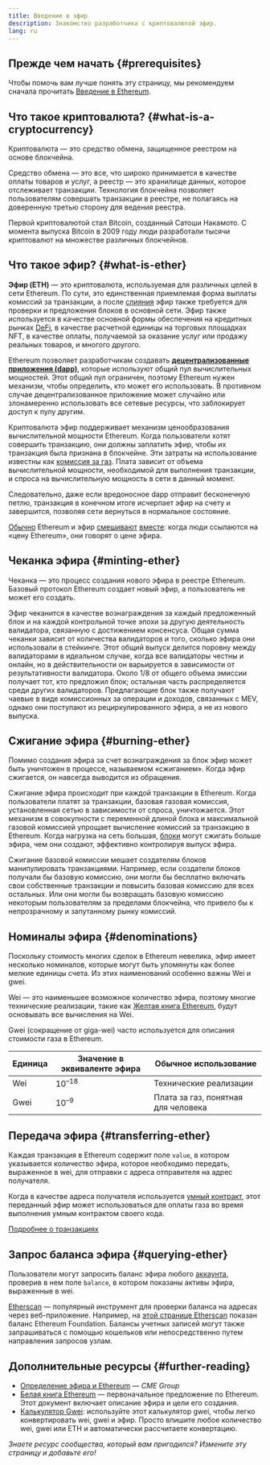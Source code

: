 ```yaml
---
title: Введение в эфир
description: Знакомство разработчика с криптовалютой эфир.
lang: ru
---
```


## Прежде чем начать \{#prerequisites}

Чтобы помочь вам лучше понять эту страницу, мы рекомендуем сначала прочитать [Введение в Ethereum](/developers/docs/intro-to-ethereum/).

## Что такое криптовалюта? \{#what-is-a-cryptocurrency}

Криптовалюта — это средство обмена, защищенное реестром на основе блокчейна.

Средство обмена — это все, что широко принимается в качестве оплаты товаров и услуг, а реестр — это хранилище данных, которое отслеживает транзакции. Технология блокчейна позволяет пользователям совершать транзакции в реестре, не полагаясь на доверенную третью сторону для ведения реестра.

Первой криптовалютой стал Bitcoin, созданный Сатоши Накамото. С момента выпуска Bitcoin в 2009 году люди разработали тысячи криптовалют на множестве различных блокчейнов.

## Что такое эфир? \{#what-is-ether}

**Эфир (ETH)** — это криптовалюта, используемая для различных целей в сети Ethereum. По сути, это единственная приемлемая форма выплаты комиссий за транзакции, а после [слияния](/roadmap/merge) эфир также требуется для проверки и предложения блоков в основной сети. Эфир также используется в качестве основной формы обеспечения на кредитных рынках [DeFi](/defi), в качестве расчетной единицы на торговых площадках NFT, в качестве оплаты, получаемой за оказание услуг или продажу реальных товаров, и многого другого.

Ethereum позволяет разработчикам создавать [**децентрализованные приложения (dapp)**](/developers/docs/dapps), которые используют общий пул вычислительных мощностей. Этот общий пул ограничен, поэтому Ethereum нужен механизм, чтобы определить, кто может его использовать. В противном случае децентрализованное приложение может случайно или злонамеренно использовать все сетевые ресурсы, что заблокирует доступ к пулу другим.

Криптовалюта эфир поддерживает механизм ценообразования вычислительной мощности Ethereum. Когда пользователи хотят совершить транзакцию, они должны заплатить эфир, чтобы их транзакция была признана в блокчейне. Эти затраты на использование известны как [комиссия за газ](/developers/docs/gas/). Плата зависит от объема вычислительной мощности, необходимой для выполнения транзакции, и спроса на вычислительную мощность в сети в данный момент.

Следовательно, даже если вредоносное dapp отправит бесконечную петлю, транзакция в конечном итоге исчерпает эфир на счету и завершится, позволяя сети вернуться в нормальное состояние.

[Обычно](https://www.reuters.com/article/us-crypto-currencies-lending-insight-idUSKBN25M0GP#:~:text=price%20of%20ethereum) Ethereum и эфир [смешивают](https://www.cnn.com/2021/03/14/tech/nft-art-buying/index.html#:~:text=price%20of%20ethereum) [вместе](https://abcnews.go.com/Business/bitcoin-slumps-week-low-amid-renewed-worries-chinese/story?id=78399845#:~:text=cryptocurrencies%20including%20ethereum): когда люди ссылаются на «цену Ethereum», они говорят о цене эфира.

## Чеканка эфира \{#minting-ether}

Чеканка — это процесс создания нового эфира в реестре Ethereum. Базовый протокол Ethereum создает новый эфир, а пользователь не может его создать.

Эфир чеканится в качестве вознаграждения за каждый предложенный блок и на каждой контрольной точке эпохи за другую деятельность валидатора, связанную с достижением консенсуса. Общая сумма чеканки зависит от количества валидаторов и того, сколько эфира они использовали в стейкинге. Этот общий выпуск делится поровну между валидаторами в идеальном случае, когда все валидаторы честны и онлайн, но в действительности он варьируется в зависимости от результативности валидатора. Около 1/8 от общего объема эмиссии получает тот, кто предложил блок; остальная часть распределяется среди других валидаторов. Предлагающие блок также получают чаевые в виде комиссионных за операции и доходов, связанных с MEV, однако они поступают из рециркулированного эфира, а не из нового выпуска.

## Сжигание эфира \{#burning-ether}

Помимо создания эфира за счет вознаграждения за блок эфир может быть уничтожен в процессе, называемом «сжиганием». Когда эфир сжигается, он навсегда выводится из обращения.

Сжигание эфира происходит при каждой транзакции в Ethereum. Когда пользователи платят за транзакции, базовая газовая комиссия, установленная сетью в зависимости от спроса, уничтожается. Этот механизм в совокупности с переменной длиной блока и максимальной газовой комиссией упрощает вычисление комиссий за транзакцию в Ethereum. Когда нагрузка на сеть большая, [блоки](https://etherscan.io/block/12965263) могут сжигать больше эфира, чем они создают, эффективно контролируя выпуск эфира.

Сжигание базовой комиссии мешает создателям блоков манипулировать транзакциями. Например, если создатели блоков получали бы базовую комиссию, они могли бы бесплатно включать свои собственные транзакции и повысить базовая комиссию для всех остальных. Или они могли бы возвращать базовую комиссию некоторым пользователям за пределами блокчейна, что привело бы к непрозрачному и запутанному рынку комиссий.

## Номиналы эфира \{#denominations}

Поскольку стоимость многих сделок в Ethereum невелика, эфир имеет несколько номиналов, которые могут быть упомянуты как более мелкие единицы счета. Из этих наименований особенно важны Wei и gwei.

Wei — это наименьшее возможное количество эфира, поэтому многие технические реализации, такие как [Желтая книга Ethereum](https://ethereum.github.io/yellowpaper/paper.pdf), будут основывать все вычисления на Wei.

Gwei (сокращение от giga-wei) часто используется для описания стоимости газа в Ethereum.

| Единица | Значение в эквиваленте эфира | Обычное использование               |
| ------- | ---------------------------- | ----------------------------------- |
| Wei     | 10<sup>–18</sup>             | Технические реализации              |
| Gwei    | 10<sup>–9</sup>              | Плата за газ, понятная для человека |

## Передача эфира \{#transferring-ether}

Каждая транзакция в Ethereum содержит поле `value`, в котором указывается количество эфира, которое необходимо передать, выраженное в wei, для отправки с адреса отправителя на адрес получателя.

Когда в качестве адреса получателя используется [умный контракт](/developers/docs/smart-contracts/), этот переданный эфир может использоваться для оплаты газа во время выполнения умным контрактом своего кода.

[Подробнее о транзакциях](/developers/docs/transactions/)

## Запрос баланса эфира \{#querying-ether}

Пользователи могут запросить баланс эфира любого [аккаунта](/developers/docs/accounts/), проверив в нем поле `balance`, в котором показаны активы эфира, выраженные в wei.

[Etherscan](https://etherscan.io) — популярный инструмент для проверки баланса на адресах через веб-приложение. Например, на [этой странице Etherscan](https://etherscan.io/address/0xde0b295669a9fd93d5f28d9ec85e40f4cb697bae) показан баланс Ethereum Foundation. Балансы учетных записей могут также запрашиваться с помощью кошельков или непосредственно путем направления запросов узлам.

## Дополнительные ресурсы \{#further-reading}

- [Определение эфира и Ethereum](https://www.cmegroup.com/education/courses/introduction-to-ether/defining-ether-and-ethereum.html) — _CME Group_
- [Белая книга Ethereum](/whitepaper/) — первоначальное предложение по Ethereum. Этот документ включает описание эфира и цели его создания.
- [Калькулятор Gwei](https://www.alchemy.com/gwei-calculator): используйте этот калькулятор gwei, чтобы легко конвертировать wei, gwei и эфир. Просто впишите любое количество wei, gwei или ETH и автоматически рассчитаете конвертацию.

_Знаете ресурс сообщества, который вам пригодился? Измените эту страницу и добавьте его!_
